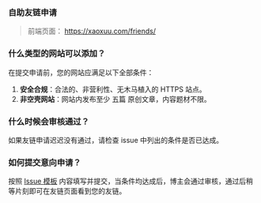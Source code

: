 ### 自助友链申请

> 前端页面： https://xaoxuu.com/friends/

### 什么类型的网站可以添加？

在提交申请前，您的网站应满足以下全部条件：

1. **安全合规**：合法的、非营利性、无木马植入的 HTTPS 站点。
2. **非空壳网站**：网站内发布至少 五篇 原创文章，内容题材不限。

### 什么时候会审核通过？

如果友链申请迟迟没有通过，请检查 issue 中列出的条件是否已达成。

### 如何提交意向申请？

按照 [Issue 模板](https://github.com/xaoxuu/friends/issues/new/choose) 内容填写并提交，当条件均达成后，博主会通过审核，通过后稍等片刻即可在友链页面看到您的友链。
